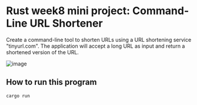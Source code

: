 # Rust week8 mini project: Command-Line URL Shortener
Create a command-line tool to shorten URLs using a URL shortening service "tinyurl.com". The application will accept a long URL as input and return a shortened version of the URL.

![image](https://user-images.githubusercontent.com/44468782/227054505-2c2a914b-e2ce-416a-b1e8-c336506bc5b0.png)

## How to run this program
```
cargo run
```
